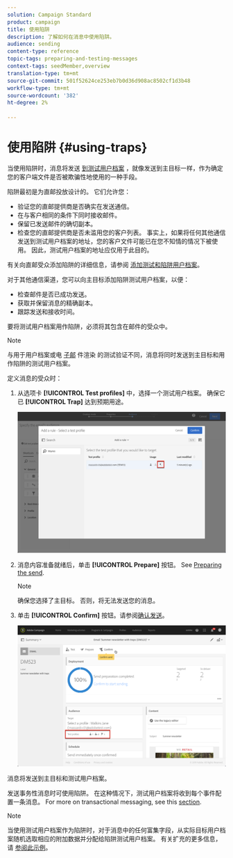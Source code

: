 ```yaml
---
solution: Campaign Standard
product: campaign
title: 使用陷阱
description: 了解如何在消息中使用陷阱。
audience: sending
content-type: reference
topic-tags: preparing-and-testing-messages
context-tags: seedMember,overview
translation-type: tm+mt
source-git-commit: 501f52624ce253eb7b0d36d908ac8502cf1d3b48
workflow-type: tm+mt
source-wordcount: '382'
ht-degree: 2%

---
```



# 使用陷阱 {#using-traps}

当使用陷阱时，消息将发送 [到测试用户档案](../../audiences/using/managing-test-profiles.md) ，就像发送到主目标一样，作为确定您的客户端文件是否被欺骗性地使用的一种手段。

陷阱最初是为直邮投放设计的。 它们允许您：

* 验证您的直邮提供商是否确实在发送通信。
* 在与客户相同的条件下同时接收邮件。
* 保留已发送邮件的确切副本。
* 检查您的直邮提供商是否未滥用您的客户列表。 事实上，如果将任何其他通信发送到测试用户档案的地址，您的客户文件可能已在您不知情的情况下被使用。 因此，测试用户档案的地址应仅用于此目的。

有关向直邮受众添加陷阱的详细信息，请参阅 [添加测试和陷阱用户档案](../../channels/using/defining-the-direct-mail-audience.md#adding-test-and-trap-profiles)。

对于其他通信渠道，您可以向主目标添加陷阱测试用户档案，以便：

* 检查邮件是否已成功发送。
* 获取并保留消息的精确副本。
* 跟踪发送和接收时间。

要将测试用户档案用作陷阱，必须将其包含在邮件的受众中。

>[!NOTE]
>
>与用于用户档案或电 [子邮](../../sending/using/sending-proofs.md) 件渲染 [](../../sending/using/email-rendering.md)的测试验证不同，消息将同时发送到主目标和用作陷阱的测试用户档案。

定义消息的受众时：

1. 从选项卡 **[!UICONTROL Test profiles]** 中，选择一个测试用户档案。 确保它已 **[!UICONTROL Trap]** 达到预期用途。

   ![](assets/trap_select.png)

1. 消息内容准备就绪后，单击 **[!UICONTROL Prepare]** 按钮。 See [Preparing the send](../../sending/using/preparing-the-send.md).
   >[!NOTE]
   >
   >确保您选择了主目标。 否则，将无法发送您的消息。

1. 单击 **[!UICONTROL Confirm]** 按钮。请参阅[确认发送](../../sending/using/confirming-the-send.md)。

   ![](assets/trap_confirm.png)

消息将发送到主目标和测试用户档案。

发送事务性消息时可使用陷阱。 在这种情况下，测试用户档案将收到每个事件配置一条消息。 For more on transactional messaging, see this [section](../../channels/using/getting-started-with-transactional-msg.md).

>[!NOTE]
>
>当使用测试用户档案作为陷阱时，对于消息中的任何富集字段，从实际目标用户档案随机选取相应的附加数据并分配给陷阱测试用户档案。 有关扩充的更多信息，请 [参阅此示例](../../automating/using/enriching-profile-data-file.md)。
